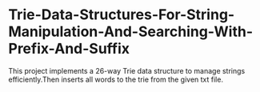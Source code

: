 # Trie-Data-Structures-For-String-Manipulation-And-Searching-With-Prefix-And-Suffix
 This project implements a 26-way Trie data structure to manage strings efficiently.Then inserts all words to the trie from the given txt file. 
